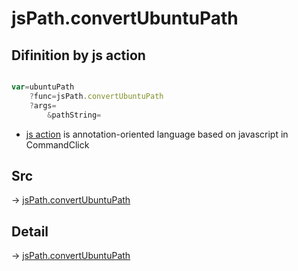 # jsPath.convertUbuntuPath

## Difinition by js action

```js.js

var=ubuntuPath
	?func=jsPath.convertUbuntuPath
	?args=
		&pathString=
```

- [js action]() is annotation-oriented language based on javascript in CommandClick

## Src

-> [jsPath.convertUbuntuPath](https://github.com/puutaro/CommandClick/blob/master/app/src/main/java/com/puutaro/commandclick/fragment_lib/terminal_fragment/js_interface/JsPath.kt#L138)

## Detail

-> [jsPath.convertUbuntuPath](https://github.com/puutaro/CommandClick/blob/master/md/developer/js_interface/details/JsPath/convertUbuntuPath.md)
